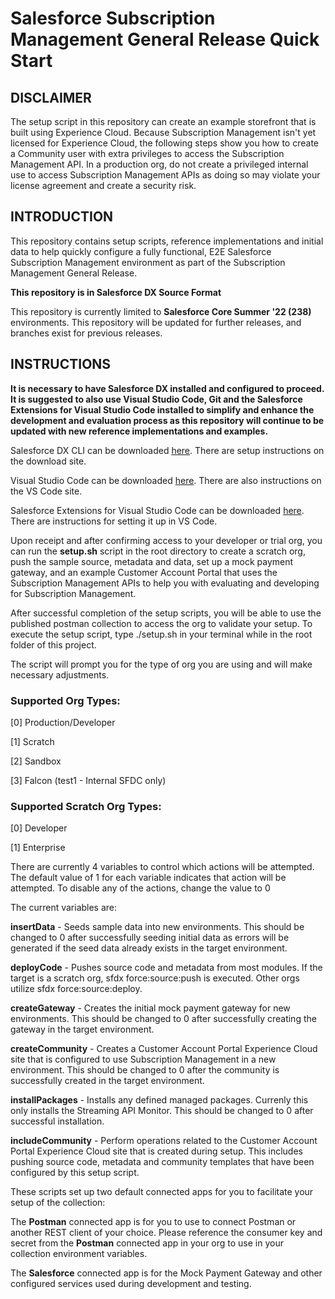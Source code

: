# **Salesforce Subscription Management General Release Quick Start**
## **DISCLAIMER**
The setup script in this repository can create an example storefront that is built using Experience Cloud. Because Subscription Management isn't yet licensed for Experience Cloud, the following steps show you how to create a Community user with extra privileges to access the Subscription Management API. In a production org, do not create a privileged internal use to access Subscription Management APIs as doing so may violate your license agreement and create a security risk.
## **INTRODUCTION**

This repository contains setup scripts, reference implementations and initial data to help quickly configure a fully functional, E2E Salesforce Subscription Management environment as part of the Subscription Management General Release.

**This repository is in Salesforce DX Source Format**

This repository is currently limited to **Salesforce Core Summer '22 (238)** environments.   This repository will be updated for further releases, and branches exist for previous releases.

## **INSTRUCTIONS**

**It is necessary to have Salesforce DX installed and configured to proceed. It is suggested to also use Visual Studio Code, Git and the Salesforce Extensions for Visual Studio Code installed to simplify and enhance the development and evaluation process as this repository will continue to be updated with new reference implementations and examples.**

Salesforce DX CLI can be downloaded [here](https://developer.salesforce.com/docs/atlas.en-us.sfdx_setup.meta/sfdx_setup/sfdx_setup_install_cli.htm).     There are setup instructions on the download site.

Visual Studio Code can be downloaded [here](https://code.visualstudio.com/download). There are also instructions on the VS Code site.

Salesforce Extensions for Visual Studio Code can be downloaded [here](https://developer.salesforce.com/tools/vscode).  There are instructions for setting it up in VS Code.

Upon receipt and after confirming access to your developer or trial org, you can run the **setup.sh** script in the root directory to create a scratch org, push the sample source, metadata and data, set up a mock payment gateway, and an example Customer Account Portal that uses the Subscription Management APIs to help you with evaluating and developing for Subscription Management.  

After successful completion of the setup scripts, you will be able to use the published postman collection to access the org to validate your setup. To execute the setup script, type ./setup.sh in your terminal while in the root folder of this project.  

The script will prompt you for the type of org you are using and will make necessary adjustments.  

### Supported Org Types:
[0] Production/Developer

[1] Scratch

[2] Sandbox

[3] Falcon (test1 - Internal SFDC only)
### Supported Scratch Org Types:
[0] Developer

[1] Enterprise

There are currently 4 variables to control which actions will be attempted.  The default value of 1 for each variable indicates that action will be attempted.  To disable any of the actions, change the value to 0

The current variables are:

**insertData** - Seeds sample data into new environments.  This should be changed to 0 after successfully seeding initial data as errors will be generated if the seed data already exists in the target environment.

**deployCode** - Pushes source code and metadata from most modules.  If the target is a scratch org, sfdx force:source:push is executed.  Other orgs utilize sfdx force:source:deploy.

**createGateway** - Creates the initial mock payment gateway for new environments.  This should be changed to 0 after successfully creating the gateway in the target environment.

**createCommunity** - Creates a Customer Account Portal Experience Cloud site that is configured to use Subscription Management in a new environment.  This should be changed to 0 after the community is successfully created in the target environment.

**installPackages** - Installs any defined managed packages.  Currenly this only installs the Streaming API Monitor.  This should be changed to 0 after successful installation.

**includeCommunity** - Perform operations related to the Customer Account Portal Experience Cloud site that is created during setup.  This includes pushing source code, metadata and community templates that have been configured by this setup script.

These scripts set up two default connected apps for you to facilitate your setup of the collection:  

The **Postman** connected app is for you to use to connect Postman or another REST client of your choice.  Please reference the consumer key and secret from the **Postman** connected app in your org to use in your collection environment variables.

The **Salesforce** connected app is for the Mock Payment Gateway and other configured services used during development and testing.  
